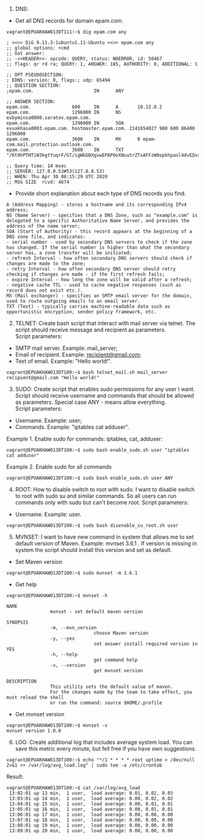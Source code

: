 1) DNS:
- Get all DNS records for domain epam.com. 
```
vagrant@EPUAKHAWO13DT111:~$ dig epam.com any

; <<>> DiG 9.11.3-1ubuntu1.11-Ubuntu <<>> epam.com any
;; global options: +cmd
;; Got answer:
;; ->>HEADER<<- opcode: QUERY, status: NOERROR, id: 50467
;; flags: qr rd ra; QUERY: 1, ANSWER: 185, AUTHORITY: 0, ADDITIONAL: 1

;; OPT PSEUDOSECTION:
; EDNS: version: 0, flags:; udp: 65494
;; QUESTION SECTION:
;epam.com.                      IN      ANY

;; ANSWER SECTION:
epam.com.               600     IN      A       10.12.0.2
epam.com.               1296000 IN      NS      evbyminsa0000.saratov.epam.com.
epam.com.               1296000 IN      SOA     evuakhasa0003.epam.com. hostmaster.epam.com. 2141654027 900 600 86400 1296000
epam.com.               3600    IN      MX      0 epam-com.mail.protection.outlook.com.
epam.com.               3600    IN      TXT     "/Kt9hPTHTiW3kgtYuqrF/GT/igWbGBXgvwEPAP0oXNuutrZTxAFFzW0opkhpaol4dvEQvxuPY46tQVFte5zFhQ=="

;; Query time: 14 msec
;; SERVER: 127.0.0.53#53(127.0.0.53)
;; WHEN: Thu Apr 30 08:15:29 UTC 2020
;; MSG SIZE  rcvd: 4674
```
- Provide short explanation about each type of DNS records you find.
```
A (Address Mapping) - stores a hostname and its corresponding IPv4 address;
NS (Name Server) - specifies that a DNS Zone, such as "example.com" is delegated to a specific Authoritative Name Server, and provides the address of the name server;
SOA (Start of Authority) - this record appears at the beginning of a DNS zone file, and indicates:
- serial number - used by secondary DNS servers to check if the zone has changed. If the serial number is higher than what the secondary server has, a zone transfer will be initiated;
- refresh Interval - how often secondary DNS servers should check if changes are made to the zone;
- retry Interval - how often secondary DNS server should retry checking if changes are made - if the first refresh fails;
- expire Interval - how long the zone will be valid after a refresh;
- negative cache TTL - used to cache negative responses (such as record does not exist etc.).
MX (Mail exchanger) - specifies an SMTP email server for the domain, used to route outgoing emails to an email server.
TXT (Text) - typically carries machine-readable data such as opportunistic encryption, sender policy framework, etc.
```
2) TELNET: 
Create bash script that interact with mail server via telnet. The script should receive message and recipient as parameters. <br>
Script parameters:
- SMTP mail server. Example: mail_server;
- Email of recipient. Example: recipient@gmail.com;
- Text of email. Example: "Hello world!".
```
vagrant@EPUAKHAWO13DT100:~$ bash telnet_mail.sh mail_server recipient@gmail.com "Hello world!"
```
3) SUDO: Create script that enables sudo permissions for any user I want. Script should receive username and commands that should be allowed as parameters. Special case ANY - means allow everything. <br>
Script parameters:
- Username. Example: user;
- Commands. Example: "iptables cat adduser". 

Example 1. Enable sudo for commands: iptables, cat, adduser:
```
vagrant@EPUAKHAWO13DT100:~$ sudo bash enable_sudo.sh user "iptables cat adduser"
```
Example 2. Enable sudo for all commands
```
vagrant@EPUAKHAWO13DT100:~$ sudo bash enable_sudo.sh user ANY
```
4) ROOT: How to disable switch to root with sudo. I want to disable switch to root with sudo su and similar commands. So all users can run commands only with sudo but can't become root.
Script parameters:
- Username. Example: user.
```
vagrant@EPUAKHAWO13DT100:~$ sudo bash disenable_su_root.sh user
```
5) MVNSET: I want to have new command in system that allows me to set default version of Maven. Example: mvnset 3.6.1 . If version is missing in system the script should install this version and set as default.

- Set Maven version
```
vagrant@EPUAKHAWO13DT100:~$ sudo mvnset -m 3.6.1
```
- Get help
```
vagrant@EPUAKHAWO13DT100:~$ mvnset -h

NAME
                mvnset - set default maven version

SYNOPSIS
                -m, --mvn_version
                                choose Maven version
                -y, --yes
                                set answer install required version in YES
                -h, --help
                                get command help
                -v, --version
                                get mvnset version

DESCRIPTION
                This utility sets the default value of maven.
                For the changes made by the team to take effect, you must reload the shell
                or run the command: source $HOME/.profile
```
- Get mvnset version
```
vagrant@EPUAKHAWO13DT100:~$ mvnset -v
mvnset version 1.0.0
```
6) LOG: Create additional log that includes average system load. You can save this metric every minute, but fell free if you have own suggestions.
```
vagrant@EPUAKHAWO13DT100:~$ echo "*/1 * * * * root uptime > /dev/null 2>&1 >> /var/log/avg_load.log" | sudo tee -a /etc/crontab
```
Result:
```
vagrant@EPUAKHAWO13DT100:~$ cat /var/log/avg_load
 13:02:01 up 13 min,  1 user,  load average: 0.01, 0.02, 0.03
 13:03:01 up 14 min,  1 user,  load average: 0.00, 0.02, 0.02
 13:04:01 up 15 min,  1 user,  load average: 0.00, 0.01, 0.01
 13:05:01 up 16 min,  1 user,  load average: 0.00, 0.01, 0.01
 13:06:01 up 17 min,  1 user,  load average: 0.00, 0.00, 0.00
 13:07:01 up 18 min,  1 user,  load average: 0.00, 0.00, 0.00
 13:08:01 up 19 min,  1 user,  load average: 0.00, 0.00, 0.00
 13:09:01 up 20 min,  1 user,  load average: 0.00, 0.00, 0.00
```

